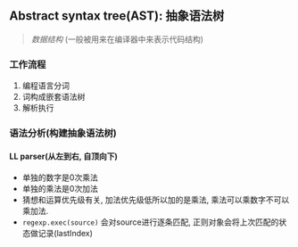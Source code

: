 ## Abstract syntax tree(AST): 抽象语法树

> _数据结构_ (一般被用来在编译器中来表示代码结构)

### 工作流程

1. 编程语言分词
1. 词构成嵌套语法树
1. 解析执行

### 语法分析(构建抽象语法树)

#### LL parser(从左到右, 自顶向下)

- 单独的数字是0次乘法
- 单独的乘法是0次加法
- 猜想和运算优先级有关, 加法优先级低所以加的是乘法, 乘法可以乘数字不可以乘加法.
- `regexp.exec(source)` 会对source进行逐条匹配, 正则对象会将上次匹配的状态做记录(lastIndex)


